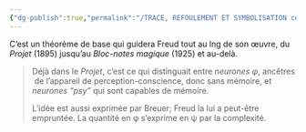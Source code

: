 ```yaml
---
{"dg-publish":true,"permalink":"/TRACE, REFOULEMENT ET SYMBOLISATION copie/Lettre 52/Conscience et mémoire/","created":"2024-07-21T15:15:27.371-04:00","updated":"2025-08-21T16:30:59.964-04:00"}
---
```



C’est un théorème de base qui guidera Freud tout au lng de son œuvre, du _Projet_ (1895) jusqu’au _Bloc-notes magique_ (1925) et au-delà. 
> 
> Déjà dans le _Projet_, c’est ce qui distinguait entre _neurones φ_, ancêtres  de l’appareil de perception-conscience, donc sans mémoire, et _neurones “psy”_ qui sont capables de mémoire.
> 
> L’idée est aussi exprimée par Breuer; Freud la lui a peut-être empruntée. La quantité en
> φ s’exprime en ψ par la complexité.